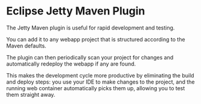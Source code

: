 Eclipse Jetty Maven Plugin
========================

The Jetty Maven plugin is useful for rapid development and testing.

You can add it to any webapp project that is structured according to the Maven defaults.

The plugin can then periodically scan your project for changes and automatically redeploy the webapp if any are found.

This makes the development cycle more productive by eliminating the build and deploy steps: you use your IDE to make changes to the project, and the running web container automatically picks them up, allowing you to test them straight away.  
